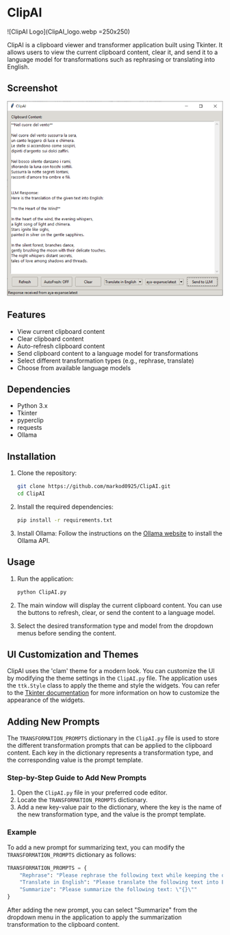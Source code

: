 # ClipAI

![ClipAI Logo](ClipAI_logo.webp =250x250)

ClipAI is a clipboard viewer and transformer application built using Tkinter. It allows users to view the current clipboard content, clear it, and send it to a language model for transformations such as rephrasing or translating into English.

## Screenshot

![ClipAI Screenshot](ClipAI_screenshot.PNG)

## Features

- View current clipboard content
- Clear clipboard content
- Auto-refresh clipboard content
- Send clipboard content to a language model for transformations
- Select different transformation types (e.g., rephrase, translate)
- Choose from available language models

## Dependencies

- Python 3.x
- Tkinter
- pyperclip
- requests
- Ollama

## Installation

1. Clone the repository:
   ```sh
   git clone https://github.com/markod0925/ClipAI.git
   cd ClipAI
   ```

2. Install the required dependencies:
   ```sh
   pip install -r requirements.txt
   ```

3. Install Ollama:
   Follow the instructions on the [Ollama website](https://ollama.com) to install the Ollama API.

## Usage

1. Run the application:
   ```sh
   python ClipAI.py
   ```

2. The main window will display the current clipboard content. You can use the buttons to refresh, clear, or send the content to a language model.

3. Select the desired transformation type and model from the dropdown menus before sending the content.

## UI Customization and Themes

ClipAI uses the 'clam' theme for a modern look. You can customize the UI by modifying the theme settings in the `ClipAI.py` file. The application uses the `ttk.Style` class to apply the theme and style the widgets. You can refer to the [Tkinter documentation](https://docs.python.org/3/library/tkinter.ttk.html#styling) for more information on how to customize the appearance of the widgets.

## Adding New Prompts

The `TRANSFORMATION_PROMPTS` dictionary in the `ClipAI.py` file is used to store the different transformation prompts that can be applied to the clipboard content. Each key in the dictionary represents a transformation type, and the corresponding value is the prompt template.

### Step-by-Step Guide to Add New Prompts

1. Open the `ClipAI.py` file in your preferred code editor.
2. Locate the `TRANSFORMATION_PROMPTS` dictionary.
3. Add a new key-value pair to the dictionary, where the key is the name of the new transformation type, and the value is the prompt template.

### Example

To add a new prompt for summarizing text, you can modify the `TRANSFORMATION_PROMPTS` dictionary as follows:

```python
TRANSFORMATION_PROMPTS = {
    "Rephrase": "Please rephrase the following text while keeping the original meaning: \"{}\"",
    "Translate in English": "Please translate the following text into English: \"{}\"",
    "Summarize": "Please summarize the following text: \"{}\""
}
```

After adding the new prompt, you can select "Summarize" from the dropdown menu in the application to apply the summarization transformation to the clipboard content.
